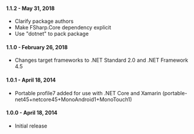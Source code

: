 #### 1.1.2 - May 31, 2018
* Clarify package authors
* Make FSharp.Core dependency explicit
* Use "dotnet" to pack package

#### 1.1.0 - February 26, 2018
* Changes target frameworks to .NET Standard 2.0 and .NET Framework 4.5

#### 1.0.1 - April 18, 2014
* Portable profile7 added for use with .NET Core and Xamarin (portable-net45+netcore45+MonoAndroid1+MonoTouch1)

#### 1.0.0 - April 18, 2014
* Initial release

